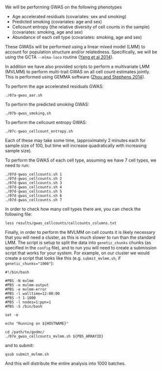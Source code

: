 We will be performing GWAS on the following phenotypes

- Age accelerated residuals (covariates: sex and smoking)
- Predicted smoking (covariates: age and sex)
- Cellcount entropy (the relative diversity of cell counts in the sample) (covariates: smoking, age and sex)
- Abundance of each cell type (covariates: smoking, age and sex)

These GWASs will be performed using a linear mixed model (LMM) to account for population structure and/or relatedness. Specifically, we will be using the GCTA `--mlma-loco` routine ([Yang et al 2014](http://www.nature.com/ng/journal/v46/n2/abs/ng.2876.html)). 

In addition we have also provided scripts to perform a multivariate LMM (MVLMM) to perform multi-trait GWAS on all cell count estimates jointly. This is performed using GEMMA software ([Zhou and Stephens 2014](http://www.nature.com/nmeth/journal/v11/n4/full/nmeth.2848.html)).

To perform the age accelerated residuals GWAS:

    ./07a-gwas_aar.sh

To perform the predicted smoking GWAS:

    ./07b-gwas_smoking.sh

To perform the cellcount entropy GWAS:

    ./07c-gwas_cellcount_entropy.sh

Each of these may take some time, (approximately 2 minutes each for sample size of 100, but time will increase quadratically with increasing sample size).

To perform the GWAS of each cell type, assuming we have 7 cell types, we need to run:

```
./07d-gwas_cellcounts.sh 1
./07d-gwas_cellcounts.sh 2
./07d-gwas_cellcounts.sh 3
./07d-gwas_cellcounts.sh 4
./07d-gwas_cellcounts.sh 5
./07d-gwas_cellcounts.sh 6
./07d-gwas_cellcounts.sh 7
```

In order to check how many cell types there are, you can check the following file:

```
less results/gwas_cellcounts/cellcounts_columns.txt
```

Finally, in order to perform the MVLMM on cell counts it is likely necessary that you will need a cluster, as this is much slower to run than the standard LMM. The script is setup to split the data into `genetic_chunks` chunks (as specified in the `config` file), and to run you will need to create a submission script that works for your system. For example, on our cluster we would create a script that looks like this (e.g. `submit_mvlmm.sh`, if `genetic_chunks="1000"`):

```
#!/bin/bash

#PBS -N mvlmm
#PBS -o mvlmm-output
#PBS -e mvlmm-error
#PBS -l walltime=12:00:00
#PBS -t 1-1000
#PBS -l nodes=1:ppn=1
#PBS -S /bin/bash

set -e

echo "Running on ${HOSTNAME}"

cd /path/to/godmc/
./07e_gwas_cellcounts_mvlmm.sh ${PBS_ARRAYID}
```

and to submit:

    qsub submit_mvlmm.sh

And this will distribute the entire analysis into 1000 batches.